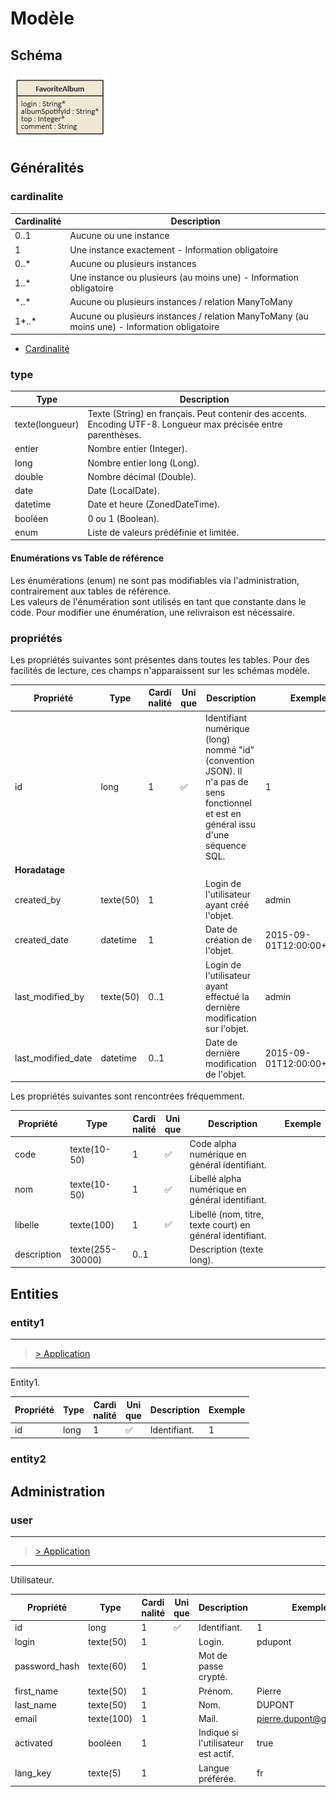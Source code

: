 # Modèle

## Schéma

![img](../resources/model/model.png)

## Généralités

### cardinalite

| Cardinalité | Description |
| ----- | --- |
| 0..1  | Aucune ou une instance
| 1     | Une instance exactement - Information obligatoire
| 0..*  | Aucune ou plusieurs instances
| 1..*  | Une instance ou plusieurs (au moins une) - Information obligatoire
| &#42;..* | Aucune ou plusieurs instances / relation ManyToMany
| 1*..* | Aucune ou plusieurs instances / relation ManyToMany (au moins une) - Information obligatoire

- [Cardinalité](https://fr.wikipedia.org/wiki/Cardinalit%C3%A9_(programmation))

### type

| Type            | Description |
| --------------- | ----------- |
| texte(longueur) | Texte (String) en français. Peut contenir des accents. Encoding UTF-8. Longueur max précisée entre parenthèses. |
| entier          | Nombre entier (Integer). |
| long            | Nombre entier long (Long). |
| double          | Nombre décimal (Double). |
| date            | Date (LocalDate). |
| datetime        | Date et heure (ZonedDateTime). |
| booléen         | 0 ou 1 (Boolean). |
| enum            | Liste de valeurs prédéfinie et limitée. |

#### Enumérations vs Table de référence

Les énumérations (enum) ne sont pas modifiables via l'administration, contrairement aux tables de référence.  
Les valeurs de l'énumération sont utilisés en tant que constante dans le code. Pour modifier une énumération, une relivraison est nécessaire.

### propriétés

Les propriétés suivantes sont présentes dans toutes les tables. Pour des facilités de lecture, ces champs n'apparaissent sur les schémas modèle.

| Propriété   | Type      | Cardi<br/>nalité | Uni<br/>que | Description | Exemple |
| ----------- | --------- | ---------------- | ------------| ----------  | ------- |
| id          | long        | 1    | :white_check_mark: | Identifiant numérique (long) nommé "id" (convention JSON). Il n'a pas de sens fonctionnel et est en général issu d'une séquence SQL. | 1 |
| **Horadatage** |
| created_by         | texte(50) | 1       | | Login de l'utilisateur ayant créé l'objet. | admin |
| created_date       | datetime  | 1       | | Date de création de l'objet. | 2015-09-01T12:00:00+02:00 |
| last_modified_by   | texte(50) | 0..1 | | Login de l'utilisateur ayant effectué la dernière modification sur l'objet.| admin |
| last_modified_date | datetime  | 0..1    | | Date de dernière modification de l'objet.| 2015-09-01T12:00:00+02:00 |

Les propriétés suivantes sont rencontrées fréquemment.

| Propriété   | Type      | Cardi<br/>nalité | Uni<br/>que | Description | Exemple |
| ----------- | --------- | ---------------- | ------------| ----------  | ------- |
| code        | texte(10-50)   | 1    | :white_check_mark: | Code alpha numérique en général identifiant. | |
| nom         | texte(10-50)   | 1    | :white_check_mark: | Libellé alpha numérique en général identifiant. | |
| libelle     | texte(100)     | 1    | :white_check_mark: | Libellé (nom, titre, texte court) en général identifiant. | |
| description | texte(255-30000)| 0..1|                    | Description (texte long). | |

## Entities

### entity1

 ---

> [> Application](020-entities.md#entity1)

  ---

Entity1.

| Propriété   | Type      | Cardi<br/>nalité | Uni<br/>que | Description | Exemple |
| ----------- | --------- | ---------------- | ------------| ----------  | ------- |
| id          | long           | 1    | :white_check_mark: | Identifiant. | 1 |

### entity2

## Administration

### user

 ---

> [> Application](040-admin.md#user)

  ---

Utilisateur.

| Propriété   | Type      | Cardi<br/>nalité | Uni<br/>que | Description | Exemple |
| ----------- | --------- | ---------------- | ------------| ----------  | ------- |
| id          | long           | 1    | :white_check_mark: | Identifiant. | 1 |
| login       | texte(50)      | 1    |                    | Login. | pdupont |
| password_hash | texte(60)    | 1    |                    | Mot de passe crypté. | |
| first_name  | texte(50)      | 1    |                    | Prénom. | Pierre | |
| last_name   | texte(50)      | 1    |                    | Nom. | DUPONT |
| email       | texte(100)     | 1    |                    | Mail. | pierre.dupont@gmail.com |
| activated   | booléen        | 1    |                    | Indique si l'utilisateur est actif. | true |
| lang_key    | texte(5)       | 1    |                    | Langue préférée. | fr |
